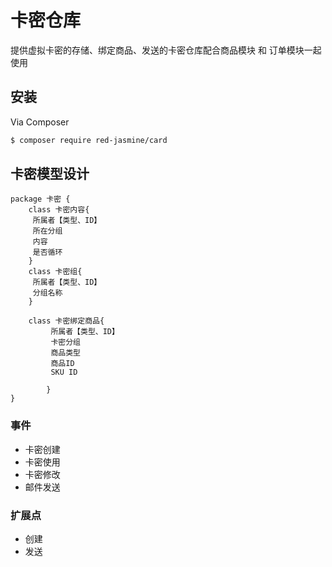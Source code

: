 # 卡密仓库

提供虚拟卡密的存储、绑定商品、发送的卡密仓库配合商品模块 和 订单模块一起使用

## 安装

Via Composer

``` bash
$ composer require red-jasmine/card
```

## 卡密模型设计

```plantuml
package 卡密 {
	class 卡密内容{
	 所属者【类型、ID】
	 所在分组
	 内容
	 是否循环
	}
	class 卡密组{
	 所属者【类型、ID】
	 分组名称
	}

	class 卡密绑定商品{
	 	 所属者【类型、ID】
		 卡密分组
		 商品类型
		 商品ID
		 SKU ID
		 
		}
}

```

### 事件

- 卡密创建
- 卡密使用
- 卡密修改
- 邮件发送

### 扩展点

- 创建
- 发送

